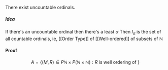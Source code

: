 There exist uncountable ordinals.
##### Idea
If there's an uncountable ordinal then there's a least $\alpha$
Then $I_{\alpha}$ is the set of all countable ordinals, ie, [[Order Type]] of [[Well-ordered]] of subsets of $\mathbb{N}$

#### Proof
$$
A=\{ (M,R)\in P\mathbb{N}\times P(\mathbb{N}\times \mathbb{N}): R \text{ is well ordering of } \}
$$
